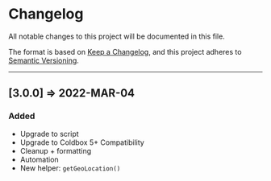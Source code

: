 # Changelog

All notable changes to this project will be documented in this file.

The format is based on [Keep a Changelog](https://keepachangelog.com/en/1.0.0/),
and this project adheres to [Semantic Versioning](https://semver.org/spec/v2.0.0.html).

----

## [3.0.0] => 2022-MAR-04

### Added

* Upgrade to script
* Upgrade to Coldbox 5+ Compatibility
* Cleanup + formatting
* Automation
* New helper: `getGeoLocation()`

